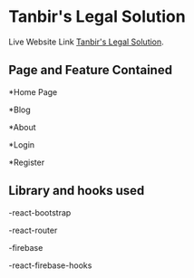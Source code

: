 # Tanbir's Legal Solution

Live Website Link [Tanbir's Legal Solution](https://tanbirs-legal-solution.web.app/).

## Page and Feature Contained

*Home Page

*Blog

*About

*Login

*Register

## Library and hooks used

-react-bootstrap

-react-router

-firebase

-react-firebase-hooks
